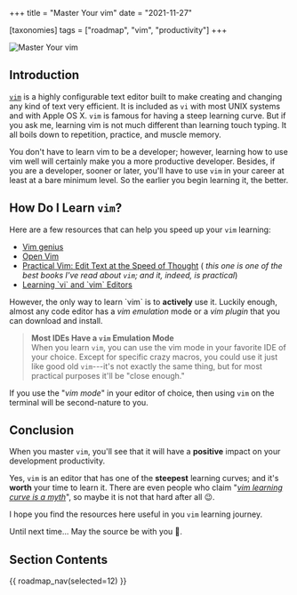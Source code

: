 +++
title = "Master Your vim"
date = "2021-11-27"

[taxonomies]
tags = ["roadmap", "vim", "productivity"]
+++

![Master Your vim](/images/size/w1200/2024/03/vim.png)

Introduction
------------

[`vim`](https://www.vim.org/) is a highly configurable text editor built to make
creating and changing any kind of text very efficient. It is included as `vi`
with most UNIX systems and with Apple OS X. `vim` is famous for having a steep
learning curve. But if you ask me, learning vim is not much different than
learning touch typing. It all boils down to repetition, practice, and muscle
memory.

You don't have to learn vim to be a developer; however, learning how to use vim
well will certainly make you a more productive developer. Besides, if you are a
developer, sooner or later, you'll have to use `vim` in your career at least at
a bare minimum level. So the earlier you begin learning it, the better.

How Do I Learn `vim`?
---------------------

Here are a few resources that can help you speed up your `vim` learning:

* [Vim genius](http://www.vimgenius.com/)
* [Open Vim](https://www.openvim.com/)
* [Practical Vim: Edit Text at the Speed of Thought](https://www.goodreads.com/book/show/13607232-practical-vim) (
  _this one is one of the best books I've read about `vim`; and it, indeed, is practical_)
* [Learning \`vi\` and \`vim\` Editors](https://www.goodreads.com/book/show/2403747.Learning_the_vi_and_Vim_Editors)

However, the only way to learn \`vim\` is to **actively** use it. Luckily
enough, almost any code editor has a _vim emulation_ mode or a _vim plugin_ that
you can download and install.

> **Most IDEs Have a `vim` Emulation Mode**  
> When you learn `vim`, you can use the vim mode in your favorite IDE of your
> choice. Except for specific crazy macros, you could use it just like good
> old `vim`---it's not exactly the same thing, but for most practical purposes
> it'll be "close enough."

If you use the "_vim mode_" in your editor of choice, then using `vim` on the
terminal will be second-nature to you.

## Conclusion

When you master `vim`, you'll see that it will have a **positive** impact on
your development productivity.

Yes, `vim` is an editor that has one of the **steepest** learning curves; and
it's **worth** your time to learn it. There are even people who claim "[_vim
learning curve is a
myth_](https://robots.thoughtbot.com/the-vim-learning-curve-is-a-myth)", so
maybe it is not that hard after all 😉.

I hope you find the resources here useful in you `vim` learning journey.

Until next time... May the source be with you 🦄.

## Section Contents

{{ roadmap_nav(selected=12) }}
